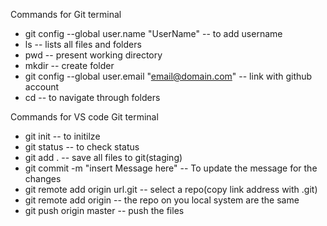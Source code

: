 Commands for Git terminal
- git config --global user.name "UserName" -- to add username 
- ls -- lists all files and folders
- pwd -- present working directory
- mkdir -- create folder
- git config --global user.email "email@domain.com" -- link with github account
- cd -- to navigate through folders

Commands for VS code Git terminal
- git init -- to initilze 
- git status -- to check status 
- git add . -- save all files to git(staging)
- git commit -m "insert Message here" -- To update the message for the changes
- git remote add origin url.git -- select a repo(copy link address with .git)
- git remote add origin -- the repo on you local system are the same
- git push origin master -- push the files
